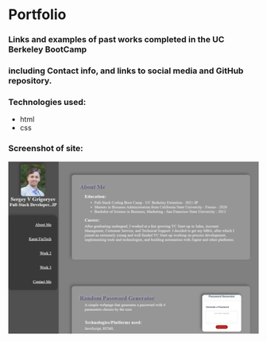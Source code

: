 # Portfolio

### Links and examples of past works completed in the UC Berkeley BootCamp
### including Contact info, and links to social media and GitHub repository.

### Technologies used:
* html
* css

### Screenshot of site:
![alt text](./assets/Images/Screenshot.png)